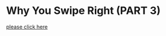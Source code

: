 # Why You Swipe Right (PART 3)

[please click here](https://medium.com/@4jsharma/why-you-swipe-right-part-3-84f221c50c2c)